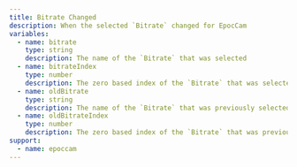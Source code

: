 ```yaml
---
title: Bitrate Changed
description: When the selected `Bitrate` changed for EpocCam
variables:
  - name: bitrate
    type: string
    description: The name of the `Bitrate` that was selected
  - name: bitrateIndex
    type: number
    description: The zero based index of the `Bitrate` that was selected
  - name: oldBitrate
    type: string
    description: The name of the `Bitrate` that was previously selected
  - name: oldBitrateIndex
    type: number
    description: The zero based index of the `Bitrate` that was previously selected
support:
  - name: epoccam
---
```

